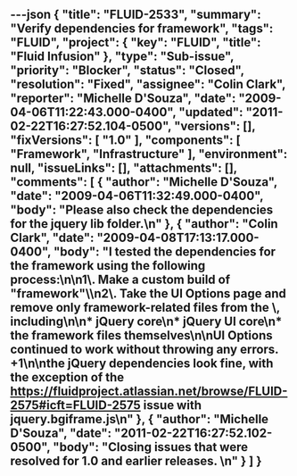 ---json
{
  "title": "FLUID-2533",
  "summary": "Verify dependencies for framework",
  "tags": "FLUID",
  "project": {
    "key": "FLUID",
    "title": "Fluid Infusion"
  },
  "type": "Sub-issue",
  "priority": "Blocker",
  "status": "Closed",
  "resolution": "Fixed",
  "assignee": "Colin Clark",
  "reporter": "Michelle D'Souza",
  "date": "2009-04-06T11:22:43.000-0400",
  "updated": "2011-02-22T16:27:52.104-0500",
  "versions": [],
  "fixVersions": [
    "1.0"
  ],
  "components": [
    "Framework",
    "Infrastructure"
  ],
  "environment": null,
  "issueLinks": [],
  "attachments": [],
  "comments": [
    {
      "author": "Michelle D'Souza",
      "date": "2009-04-06T11:32:49.000-0400",
      "body": "Please also check the dependencies for the jquery lib folder.\n"
    },
    {
      "author": "Colin Clark",
      "date": "2009-04-08T17:13:17.000-0400",
      "body": "I tested the dependencies for the framework using the following process:\n\n1\\. Make a custom build of \"framework\"\\\n2\\. Take the UI Options page and remove only framework-related files from the \\<head>, including\n\n* jQuery core\n* jQuery UI core\n* the framework files themselves\n\nUI Options continued to work without throwing any errors. +1\n\nthe jQuery dependencies look fine, with the exception of the <https://fluidproject.atlassian.net/browse/FLUID-2575#icft=FLUID-2575> issue with jquery.bgiframe.js\n"
    },
    {
      "author": "Michelle D'Souza",
      "date": "2011-02-22T16:27:52.102-0500",
      "body": "Closing issues that were resolved for 1.0 and earlier releases.&#x20;\n"
    }
  ]
}
---

        